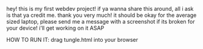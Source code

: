 hey! this is my first webdev project! if ya wanna share this around, all i ask is that ya credit me. thank you very much!
it should be okay for the average sized laptop, please send me a message with a screenshot if its broken for your device! i'll get working on it ASAP

HOW TO RUN IT:
drag tungle.html into your browser